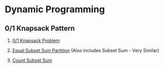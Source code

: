 # Dynamic Programming

## 0/1 Knapsack Pattern

1. [0/1 Knapsack Problem](./Notes/0-1Knapsack.md)

2. [Equal Subset Sum Partition](./Notes/Equal-Subset-Sum-Partition.md)
   (Also includes Subset Sum - Very Similar)

3. [Count Subset Sum](./Notes/count-subset-sum.md)
